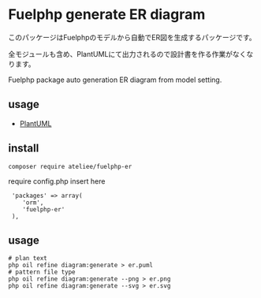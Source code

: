 # Fuelphp generate ER diagram

このパッケージはFuelphpのモデルから自動でER図を生成するパッケージです。

全モジュールも含め、PlantUMLにて出力されるので設計書を作る作業がなくなります。

Fuelphp package auto generation ER diagram from model setting.

## usage
* [PlantUML](http://plantuml.com/ja/)


## install
```
composer require ateliee/fuelphp-er
```

require config.php insert here

```
 'packages' => array(
    'orm',
    'fuelphp-er'
 ),
```

## usage
```
# plan text
php oil refine diagram:generate > er.puml
# pattern file type
php oil refine diagram:generate --png > er.png
php oil refine diagram:generate --svg > er.svg
```